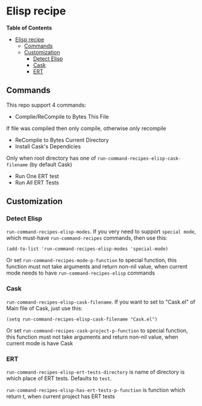 # Elisp recipe
<!-- markdown-toc start - Don't edit this section. Run M-x markdown-toc-refresh-toc -->
**Table of Contents**

- [Elisp recipe](#elisp-recipe)
    - [Commands](#commands)
    - [Customization](#customization)
        - [Detect Elisp](#detect-elisp)
        - [Cask](#cask)
        - [ERT](#ert)

<!-- markdown-toc end -->

## Commands
This repo support 4 commands:
* Complie/ReCompile to Bytes This File

If file was compiled then only compile, otherwise only recompile

* ReComplie to Bytes Current Directory
* Install Cask's Dependicies

Only when root directory has one of `run-command-recipes-elisp-cask-filename` (by default Cask)
*  Run One ERT test
* Run All ERT Tests


## Customization
### Detect Elisp
`run-command-recipes-elisp-modes`. If you very need to support `special mode`, which must-have `run-command-recipes` commands, then use this:
```elisp
(add-to-list 'run-command-recipes-elisp-modes 'special-mode)
```

Or set `run-command-recipes-mode-p-function` to special function, this function must not take arguments and return non-nil value, when current mode needs to have `run-command-recipes-elisp` commands


### Cask
`run-command-recipes-elisp-cask-filename`. If you want to set to "Cask.el" of Main file of Cask, just use this:
```elisp
(setq run-command-recipes-elisp-cask-filename "Cask.el")
```

Or set `run-command-recipes-cask-project-p-function` to special function, this function must not take arguments and return non-nil value, when current mode is have Cask
### ERT
`run-command-recipes-elisp-ert-tests-directory` is name of directory is  which place of ERT tests. Defaults to `test`.

`run-command-recipes-elisp-has-ert-tests-p-function` is function which return t, when current project has ERT tests

